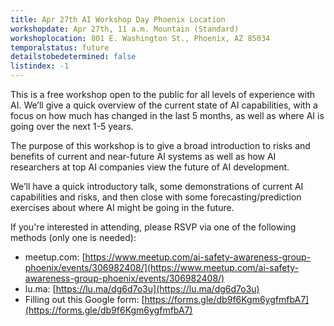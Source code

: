 ```yaml
---
title: Apr 27th AI Workshop Day Phoenix Location
workshopdate: Apr 27th, 11 a.m. Mountain (Standard)
workshoplocation: 801 E. Washington St., Phoenix, AZ 85034
temporalstatus: future
detailstobedetermined: false
listindex: -1
---
```


This is a free workshop open to the public for all levels of experience with AI. We’ll give a quick overview of the current state of AI capabilities, with a focus on how much has changed in the last 5 months, as well as where AI is going over the next 1-5 years.

The purpose of this workshop is to give a broad introduction to risks and benefits of current and near-future AI systems as well as how AI researchers at top AI companies view the future of AI development.

We’ll have a quick introductory talk, some demonstrations of current AI capabilities and risks, and then close with some forecasting/prediction exercises about where AI might be going in the future.

If you're interested in attending, please RSVP via one of the following methods (only one is needed):

+ meetup.com: [https://www.meetup.com/ai-safety-awareness-group-phoenix/events/306982408/](https://www.meetup.com/ai-safety-awareness-group-phoenix/events/306982408/)
+ lu.ma: [https://lu.ma/dg6d7o3u](https://lu.ma/dg6d7o3u)
+ Filling out this Google form: [https://forms.gle/db9f6Kgm6ygfmfbA7](https://forms.gle/db9f6Kgm6ygfmfbA7)
